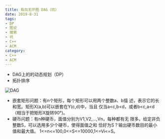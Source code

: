 ```yaml
---
title: 有向无环图 DAG（坑）
date: 2019-8-31
tags:
- DP
- 图论
- 搜索
- 坑
- C++
- ACM
category:
- C++
- ACM
---
```


* DAG上的的动态规划（DP）
* 拓扑排序

![DAG](DAG.png)

* 嵌套矩形问题：有n个矩形，每个矩形可以用两个整数a、b描 述，表示它的长和宽。矩形X(a,b)可以嵌套在Y(c,d)中，当且 仅当a<c,b<d，或者b<c,a<d（相当于把矩形X旋转90°)。
* 硬币问题：有n种硬币，面值分别为V1,V2,…,Vn，每种都有无 限多。给定非负整数S，可以选用多少个硬币，使得面值之和 恰好为S？输出硬币数目的最小值和最大值。 1<=n<=100,0<=S<=10000,1<=Vi<=S。
